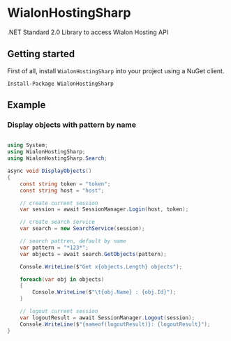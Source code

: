 # WialonHostingSharp
.NET Standard 2.0 Library to access Wialon Hosting API

## Getting started

First of all, install `WialonHostingSharp` into your project using a NuGet client.

    Install-Package WialonHostingSharp

## Example

### Display objects with pattern by name

```c#

using System;
using WialonHostingSharp;
using WialonHostingSharp.Search;

async void DisplayObjects()
{
    const string token = "token";
    const string host = "host";

    // create current session
    var session = await SessionManager.Login(host, token);

    // create search service
    var search = new SearchService(session);

    // search pattren, default by name
    var pattern = "*123*";
    var objects = await search.GetObjects(pattern);

    Console.WriteLine($"Get x{objects.Length} objects");

    foreach(var obj in objects)
    {
        Console.WriteLine($"\t{obj.Name} : {obj.Id}");
    }

    // logout current session
    var logoutResult = await SessionManager.Logout(session);
    Console.WriteLine($"{nameof(logoutResult)}: {logoutResult}");
}

```